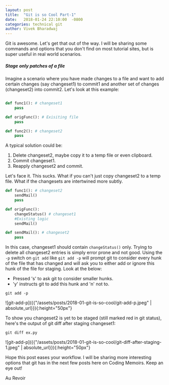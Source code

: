 ```yaml
---
layout: post
title:  "Git is so Cool Part-1"
date:   2018-01-24 22:10:00  -0800
categories: technical git
author: Vivek Bharadwaj
---
```


Git is awesome. Let's get that out of the way. I will be sharing some commands and options that you don't find on most tutorial sites, but is super useful in real world scenarios.

##### Stage only patches of a file

Imagine a scenario where you have made changes to a file and want to add certain changes (say changeset1) to commit1 and another set of changes (changeset2) into commit2.
Let's look at this example:

```python

def func1(): # changeset1
    pass

def origFunc(): # Exisiting file
    pass

def func2(): # changeset2
    pass
```

A typical solution could be:
1. Delete changeset2, maybe copy it to a temp file or even clipboard.
2. Commit changeset1.
3. Reapply changeset2 and commit.

Let's face it. This sucks. What if you can't just copy changeset2 to a temp file.
What if the changesets are intertwined more subtly.

```python
def func1(): # changeset2
    sendMail()
    pass 

def origFunc():
    changeStatus() # changeset1
    #Existing logic
    sendMail()

def sendMail(): # changeset2
    pass

```

In this case, changeset1 should contain `changeStatus()` only. Trying to delete all changeset2 entries is simply error prone and not good.
Using the `-p` switch on `git add` like `git add -p` will prompt git to consider every hunk of the file that has changed and will ask you to either add or ignore this hunk of the file for staging.
Look at the below:
* Pressed 's' to ask git to consider smaller hunks.
* 'y' instructs git to add this hunk and 'n' not to.

```plain
git add -p
```
![git-add-p]({{"/assets/posts/2018-01-git-is-so-cool/git-add-p.jpeg" | absolute_url}}){:height="50px"}

To show you changeset2 is yet to be staged (still marked red in git status), here's the output of git diff after staging changeset1:
```plain
git diff ex.py
```
![git-add-p]({{"/assets/posts/2018-01-git-is-so-cool/git-diff-after-staging-1.jpeg" | absolute_url}}){:height="50px"}

Hope this post eases your workflow. I will be sharing more interesting options that git has in the next few posts here on Coding Memoirs.
Keep an eye out!

Au Revoir
